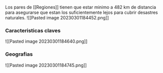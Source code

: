 Los pares de [[Regiones]] tienen que estar minimo a 482 km de distancia para asegurarse que estan los suficientemente lejos para cubrir desastres naturales.
![[Pasted image 20230301184452.png]]
### Caracteristicas claves
![[Pasted image 20230301184640.png]]
### Geografias
![[Pasted image 20230301184745.png]]